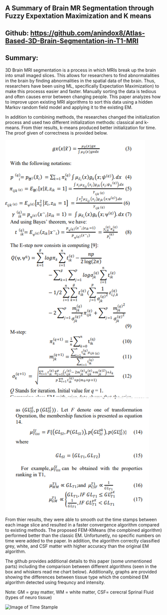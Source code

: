 ## A Summary of Brain MR Segmentation through Fuzzy Expextation Maximization and K means

## Github: https://github.com/anindox8/Atlas-Based-3D-Brain-Segmentation-in-T1-MRI

## Summary:
3D Brain MRI segmentation is a process in which MRIs break up the brain into small imaged slices. 
This allows for researchers to find abnormalalities in the brain by finding abnormalities in the spatial data of the brain. 
Thus, researchers have been using ML, specifically Expectation Maximization) to make this processs easier and faster. 
Manually sorting the data is tedious and often causes error between changing people.
This paper analyzes how to improve upon existing MRI algorithms to sort this data using a hidden Markov
random field model and applying it to the existing EM.

In addition to combining methods, the researches changed the initialization process and used two different initialization methods: classical and k-means. From thier results, k-means produced better initialization for time. 
The proof given of correctness is provided below. 

![Part 1 of Proof](https://github.com/Alex-Fay/BigDataAndMachineLearningHomework/blob/master/HW6/paper/proof1.PNG)
![Part 2 of Proof](https://github.com/Alex-Fay/BigDataAndMachineLearningHomework/blob/master/HW6/paper/proof2.PNG)

From thier results, they were able to smooth out the time stamps between each image slice and resulted
in a faster convergence algorithm compared to existing methods. The proposed FEM-KMeans (the compbined algorithm) performed better than the classic EM. Unfortunetly, no specific numbers on time were added to the paper. In addition, the algorithm correctly classified grey, white, and CSF matter with higher accuracy than the original EM algorithm. 

The github provides additional details to this paper (some unmentioned parts) including the comparison between different algorithms (seen in the box and whiskers read me chart below). Additionally, graphs are provided showing the differences between tissue type which the combined EM algorithm detected using frequncy and intensity. 

Note: GM = gray matter, WM = white matter, CSF= cerecral Sprinal Fluid (types of neuro tissue)

![Image of Time Stample](https://github.com/anindox8/Atlas-Based-3D-Brain-Segmentation-in-T1-MRI/blob/master/reports/images/res01.png)
